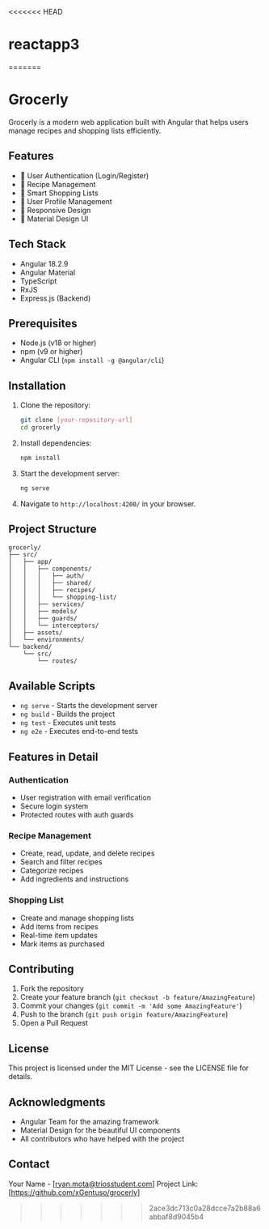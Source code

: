 <<<<<<< HEAD
# reactapp3
=======
# Grocerly

Grocerly is a modern web application built with Angular that helps users manage recipes and shopping lists efficiently.

## Features

- 🔐 User Authentication (Login/Register)
- 📝 Recipe Management
- 🛒 Smart Shopping Lists
- 👤 User Profile Management
- 📱 Responsive Design
- 🎨 Material Design UI

## Tech Stack

- Angular 18.2.9
- Angular Material
- TypeScript
- RxJS
- Express.js (Backend)

## Prerequisites

- Node.js (v18 or higher)
- npm (v9 or higher)
- Angular CLI (`npm install -g @angular/cli`)

## Installation

1. Clone the repository:
   ```bash
   git clone [your-repository-url]
   cd grocerly
   ```

2. Install dependencies:
   ```bash
   npm install
   ```

3. Start the development server:
   ```bash
   ng serve
   ```

4. Navigate to `http://localhost:4200/` in your browser.

## Project Structure

```
grocerly/
├── src/
│   ├── app/
│   │   ├── components/
│   │   │   ├── auth/
│   │   │   ├── shared/
│   │   │   ├── recipes/
│   │   │   └── shopping-list/
│   │   ├── services/
│   │   ├── models/
│   │   ├── guards/
│   │   └── interceptors/
│   ├── assets/
│   └── environments/
└── backend/
    └── src/
        └── routes/
```

## Available Scripts

- `ng serve` - Starts the development server
- `ng build` - Builds the project
- `ng test` - Executes unit tests
- `ng e2e` - Executes end-to-end tests

## Features in Detail

### Authentication
- User registration with email verification
- Secure login system
- Protected routes with auth guards

### Recipe Management
- Create, read, update, and delete recipes
- Search and filter recipes
- Categorize recipes
- Add ingredients and instructions

### Shopping List
- Create and manage shopping lists
- Add items from recipes
- Real-time item updates
- Mark items as purchased

## Contributing

1. Fork the repository
2. Create your feature branch (`git checkout -b feature/AmazingFeature`)
3. Commit your changes (`git commit -m 'Add some AmazingFeature'`)
4. Push to the branch (`git push origin feature/AmazingFeature`)
5. Open a Pull Request

## License

This project is licensed under the MIT License - see the LICENSE file for details.

## Acknowledgments

- Angular Team for the amazing framework
- Material Design for the beautiful UI components
- All contributors who have helped with the project

## Contact

Your Name - [ryan.mota@triosstudent.com]
Project Link: [https://github.com/xGentuso/grocerly]
>>>>>>> 2ace3dc713c0a28dcce7a2b88a6abbaf8d9045b4
